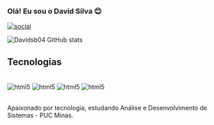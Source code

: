 ### Olá! Eu sou o David Silva 😊

[![social](https://img.shields.io/badge/LinkedIn-0077B5?style=for-the-badge&logo=linkedin&logoColor=white)](https://www.linkedin.com/in/davidsb04)

![Davidsb04 GitHub stats](https://github-readme-stats.vercel.app/api?username=Davidsb04&show_icons=true&theme=radical)

## Tecnologias

<div style="display: inline_block"><br/>
    <img align="center" alt="html5" src="https://img.shields.io/badge/HTML5-E34F26?style=for-the-badge&logo=html5&logoColor=white">
    <img align="center" alt="html5" src="https://img.shields.io/badge/CSS3-1572B6?style=for-the-badge&logo=css3&logoColor=white">
    <img align="center" alt="html5" src="https://img.shields.io/badge/JavaScript-F7DF1E?style=for-the-badge&logo=javascript&logoColor=black">
    <img align="center" alt="html5" src="https://img.shields.io/badge/C%23-239120?style=for-the-badge&logo=c-sharp&logoColor=white">
</div><br/>

Apaixonado por tecnologia, estudando Análise e Desenvolvimento de Sistemas - PUC Minas. 
